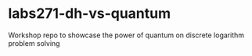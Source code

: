 # labs271-dh-vs-quantum
Workshop repo to showcase the power of quantum on discrete logarithm problem solving

